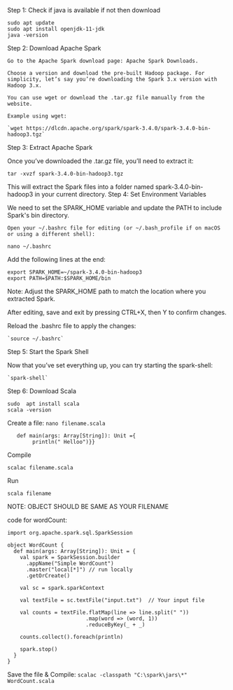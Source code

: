 Step 1: Check if java is available if not then download
```
sudo apt update
sudo apt install openjdk-11-jdk
java -version
```

Step 2: Download Apache Spark

    Go to the Apache Spark download page: Apache Spark Downloads.

    Choose a version and download the pre-built Hadoop package. For simplicity, let’s say you’re downloading the Spark 3.x version with Hadoop 3.x.

    You can use wget or download the .tar.gz file manually from the website.

    Example using wget:

    `wget https://dlcdn.apache.org/spark/spark-3.4.0/spark-3.4.0-bin-hadoop3.tgz`

Step 3: Extract Apache Spark

Once you’ve downloaded the .tar.gz file, you’ll need to extract it:

`tar -xvzf spark-3.4.0-bin-hadoop3.tgz`

This will extract the Spark files into a folder named spark-3.4.0-bin-hadoop3 in your current directory.
Step 4: Set Environment Variables

We need to set the SPARK_HOME variable and update the PATH to include Spark's bin directory.

    Open your ~/.bashrc file for editing (or ~/.bash_profile if on macOS or using a different shell):

`nano ~/.bashrc`

Add the following lines at the end:
```
export SPARK_HOME=~/spark-3.4.0-bin-hadoop3
export PATH=$PATH:$SPARK_HOME/bin
```

Note: Adjust the SPARK_HOME path to match the location where you extracted Spark.

After editing, save and exit by pressing CTRL+X, then Y to confirm changes.

Reload the .bashrc file to apply the changes:

    `source ~/.bashrc`

Step 5: Start the Spark Shell

Now that you’ve set everything up, you can try starting the spark-shell:

    `spark-shell`

Step 6: Download Scala

```
sudo  apt install scala 
scala -version
```



Create a file:
 `nano filename.scala`

```object filename{
   def main(args: Array[String]): Unit ={
        println(" Helloo")}}
```

Compile 

`scalac filename.scala`

Run

`scala filename`


NOTE: OBJECT SHOULD BE SAME AS YOUR FILENAME

code for wordCount:

```
import org.apache.spark.sql.SparkSession

object WordCount {
  def main(args: Array[String]): Unit = {
    val spark = SparkSession.builder
      .appName("Simple WordCount")
      .master("local[*]") // run locally
      .getOrCreate()

    val sc = spark.sparkContext

    val textFile = sc.textFile("input.txt")  // Your input file

    val counts = textFile.flatMap(line => line.split(" "))
                         .map(word => (word, 1))
                         .reduceByKey(_ + _)

    counts.collect().foreach(println)

    spark.stop()
  }
}
```

Save the file & Compile:
`scalac -classpath "C:\spark\jars\*" WordCount.scala`
